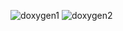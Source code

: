 ![doxygen1](https://user-images.githubusercontent.com/46968025/153708272-63759791-e32a-40e8-8560-6639a3945b92.PNG)
![doxygen2](https://user-images.githubusercontent.com/46968025/153708274-367ff215-2853-4193-8d20-a6bdf8523ff3.PNG)
